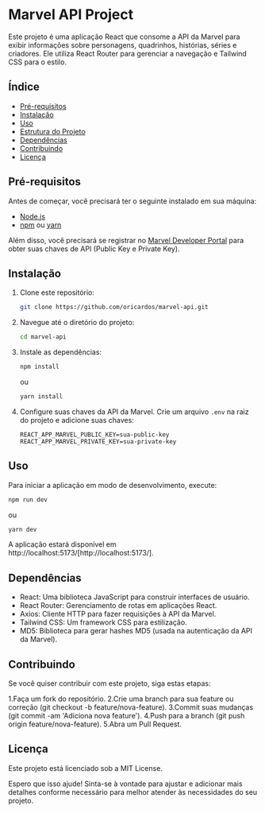 # Marvel API Project

Este projeto é uma aplicação React que consome a API da Marvel para exibir informações sobre personagens, quadrinhos, histórias, séries e criadores. Ele utiliza React Router para gerenciar a navegação e Tailwind CSS para o estilo.

## Índice

- [Pré-requisitos](#pré-requisitos)
- [Instalação](#instalação)
- [Uso](#uso)
- [Estrutura do Projeto](#estrutura-do-projeto)
- [Dependências](#dependências)
- [Contribuindo](#contribuindo)
- [Licença](#licença)

## Pré-requisitos

Antes de começar, você precisará ter o seguinte instalado em sua máquina:

- [Node.js](https://nodejs.org/en/)
- [npm](https://www.npmjs.com/) ou [yarn](https://yarnpkg.com/)

Além disso, você precisará se registrar no [Marvel Developer Portal](https://developer.marvel.com/) para obter suas chaves de API (Public Key e Private Key).

## Instalação

1. Clone este repositório:

    ```bash
    git clone https://github.com/oricardos/marvel-api.git
    ```

2. Navegue até o diretório do projeto:

    ```bash
    cd marvel-api
    ```

3. Instale as dependências:

    ```bash
    npm install
    ```

    ou

    ```bash
    yarn install
    ```

4. Configure suas chaves da API da Marvel. Crie um arquivo `.env` na raiz do projeto e adicione suas chaves:

    ```env
    REACT_APP_MARVEL_PUBLIC_KEY=sua-public-key
    REACT_APP_MARVEL_PRIVATE_KEY=sua-private-key
    ```

## Uso

Para iniciar a aplicação em modo de desenvolvimento, execute:

```bash
npm run dev
```
ou
```bash
yarn dev
```

A aplicação estará disponível em http://localhost:5173/[http://localhost:5173/].
<!-- 
##Estrutura do Projeto
Aqui está uma visão da estrutura de diretórios e arquivos do projeto.

marvel-api/
├── public
│   └── vite.svg
├── package.json
├── vite.config.mjs
├── src/
│   ├── App.jsx
│   ├── Layout/
│   │   └── index.jsx
│   ├── components/
│   │   ├── CharacterList.jsx
│   │   ├── ComicList.jsx
│   │   └── ...
│   ├── pages/
│   │   ├── Characters.jsx
│   │   ├── Comics.jsx
│   │   └── ...
│   ├── services/
│   │   └── marvelApi.js
│   ├── index.css
│   └── main.jsx
├── tailwind.config.mjs
└── ... -->

## Dependências
- React: Uma biblioteca JavaScript para construir interfaces de usuário.
- React Router: Gerenciamento de rotas em aplicações React.
- Axios: Cliente HTTP para fazer requisições à API da Marvel.
- Tailwind CSS: Um framework CSS para estilização.
- MD5: Biblioteca para gerar hashes MD5 (usada na autenticação da API da Marvel).

## Contribuindo
Se você quiser contribuir com este projeto, siga estas etapas:

1.Faça um fork do repositório.
2.Crie uma branch para sua feature ou correção (git checkout -b feature/nova-feature).
3.Commit suas mudanças (git commit -am 'Adiciona nova feature').
4.Push para a branch (git push origin feature/nova-feature).
5.Abra um Pull Request.

## Licença
Este projeto está licenciado sob a MIT License.


Espero que isso ajude! Sinta-se à vontade para ajustar e adicionar mais detalhes conforme necessário para melhor atender às necessidades do seu projeto.
